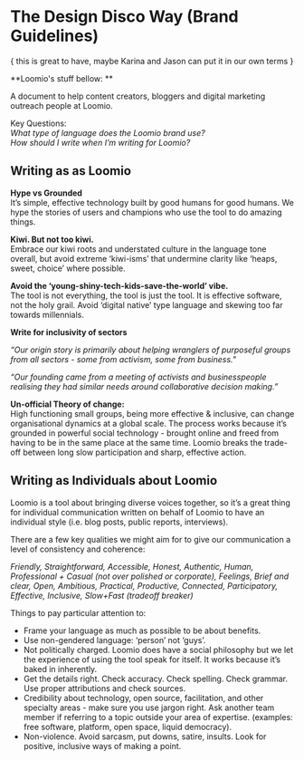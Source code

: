 # The Design Disco Way \(Brand Guidelines\)

{ this is great to have, maybe Karina and Jason can put it in our own terms }



**Loomio's stuff bellow: **



A document to help content creators, bloggers and digital marketing outreach people at Loomio.

Key Questions:  
_What type of language does the Loomio brand use?_  
_How should I write when I’m writing for Loomio?_

## Writing as as Loomio

**Hype vs Grounded**  
It’s simple, effective technology built by good humans for good humans. We hype the stories of users and champions who use the tool to do amazing things.

**Kiwi. But not too kiwi.**   
Embrace our kiwi roots and understated culture in the language tone overall, but avoid extreme ‘kiwi-isms’ that undermine clarity like ‘heaps, sweet, choice’ where possible.

**Avoid the ‘young-shiny-tech-kids-save-the-world’ vibe.**   
The tool is not everything, the tool is just the tool. It is effective software, not the holy grail. Avoid ‘digital native’ type language and skewing too far towards millennials.

**Write for inclusivity of sectors**

_“Our origin story is primarily about helping wranglers of purposeful groups from all sectors - some from activism, some from business."_

_“Our founding came from a meeting of activists and businesspeople realising they had similar needs around collaborative decision making.”_

**Un-official Theory of change:**   
High functioning small groups, being more effective & inclusive, can change organisational dynamics at a global scale. The process works because it’s grounded in powerful social technology - brought online and freed from having to be in the same place at the same time. Loomio breaks the trade-off between long slow participation and sharp, effective action.

## Writing as Individuals about Loomio

Loomio is a tool about bringing diverse voices together, so it’s a great thing for individual communication written on behalf of Loomio to have an individual style \(i.e. blog posts, public reports, interviews\).

There are a few key qualities we might aim for to give our communication a level of consistency and coherence:

_Friendly, Straightforward, Accessible, Honest, Authentic, Human, Professional + Casual \(not over polished or corporate\), Feelings, Brief and clear, Open, Ambitious, Practical, Productive, Connected, Participatory, Effective, Inclusive, Slow+Fast \(tradeoff breaker\)_

Things to pay particular attention to:

* Frame your language as much as possible to be about benefits. 
* Use non-gendered language: ‘person’ not ‘guys’.
* Not politically charged. Loomio does have a social philosophy but we let the experience of using the tool speak for itself. It works because it’s baked in inherently.
* Get the details right. Check accuracy. Check spelling. Check grammar. Use proper attributions and check sources.
* Credibility about technology, open source, facilitation, and other specialty areas - make sure you use jargon right. Ask another team member if referring to a topic outside your area of expertise. \(examples: free software, platform, open space, liquid democracy\). 
* Non-violence. Avoid sarcasm, put downs, satire, insults. Look for positive, inclusive ways of making a point. 



